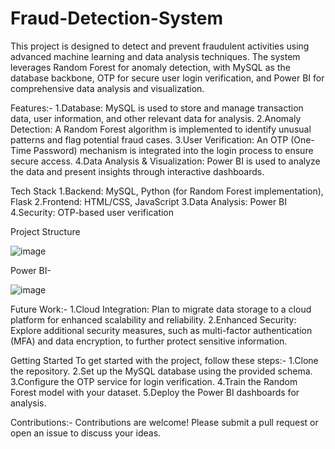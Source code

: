 # Fraud-Detection-System
This project is designed to detect and prevent fraudulent activities using advanced machine learning and data analysis techniques. The system leverages Random Forest for anomaly detection, with MySQL as the database backbone, OTP for secure user login verification, and Power BI for comprehensive data analysis and visualization.

Features:-
1.Database: MySQL is used to store and manage transaction data, user information, and other relevant data for analysis.
2.Anomaly Detection: A Random Forest algorithm is implemented to identify unusual patterns and flag potential fraud cases.
3.User Verification: An OTP (One-Time Password) mechanism is integrated into the login process to ensure secure access.
4.Data Analysis & Visualization: Power BI is used to analyze the data and present insights through interactive dashboards.

Tech Stack
1.Backend: MySQL, Python (for Random Forest implementation), Flask
2.Frontend: HTML/CSS, JavaScript
3.Data Analysis: Power BI
4.Security: OTP-based user verification

Project Structure

![image](https://github.com/user-attachments/assets/c9562d34-768f-498a-95ab-e6f7c82a858e)

Power BI-

![image](https://github.com/user-attachments/assets/1127d4fd-a2bc-4467-9e62-3282fd3c89b7)


Future Work:-
1.Cloud Integration: Plan to migrate data storage to a cloud platform for enhanced scalability and reliability.
2.Enhanced Security: Explore additional security measures, such as multi-factor authentication (MFA) and data encryption, to further protect sensitive information.

Getting Started
To get started with the project, follow these steps:-
1.Clone the repository.
2.Set up the MySQL database using the provided schema.
3.Configure the OTP service for login verification.
4.Train the Random Forest model with your dataset.
5.Deploy the Power BI dashboards for analysis.

Contributions:-
Contributions are welcome! Please submit a pull request or open an issue to discuss your ideas.
